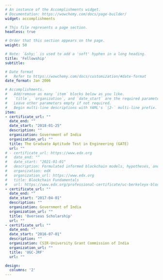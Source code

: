 ```yaml
---
# An instance of the Accomplishments widget.
# Documentation: https://wowchemy.com/docs/page-builder/
widget: accomplishments

# This file represents a page section.
headless: true

# Order that this section appears on the page.
weight: 50

# Note: `&shy;` is used to add a 'soft' hyphen in a long heading.
title: 'Fellowship'
subtitle:

# Date format
#   Refer to https://wowchemy.com/docs/customization/#date-format
date_format: Jan 2006

# Accomplishments.
#   Add/remove as many `item` blocks below as you like.
#   `title`, `organization`, and `date_start` are the required parameters.
#   Leave other parameters empty if not required.
#   Begin multi-line descriptions with YAML's `|2-` multi-line prefix.
item:
- certificate_url: ""
  date_end: ""
  date_start: "2018-01-25"
  description: ""
  organization: Government of India
  organization_url: ""
  title: The Graduate Aptitude Test in Engineering (GATE)
  url: ""
# - certificate_url: https://www.edx.org
#   date_end: ""
#   date_start: "2021-01-01"
#   description: Formulated informed blockchain models, hypotheses, and use cases.
#   organization: edX
#   organization_url: https://www.edx.org
#   title: Blockchain Fundamentals
#   url: https://www.edx.org/professional-certificate/uc-berkeleyx-blockchain-fundamentals
- certificate_url: ""
  date_end: ""
  date_start: "2017-04-01"
  description: ""
  organization: Government of India
  organization_url: ""
  title: 'Overseas Scholarship'
  url: ""
- certificate_url: ""
  date_end: ""
  date_start: "2016-07-01"
  description: ""
  organization: CSIR-University Grant Commission of India
  organization_url: ""
  title: 'UGC-JRF'
  url: ""

design:
  columns: '2' 
---
```

